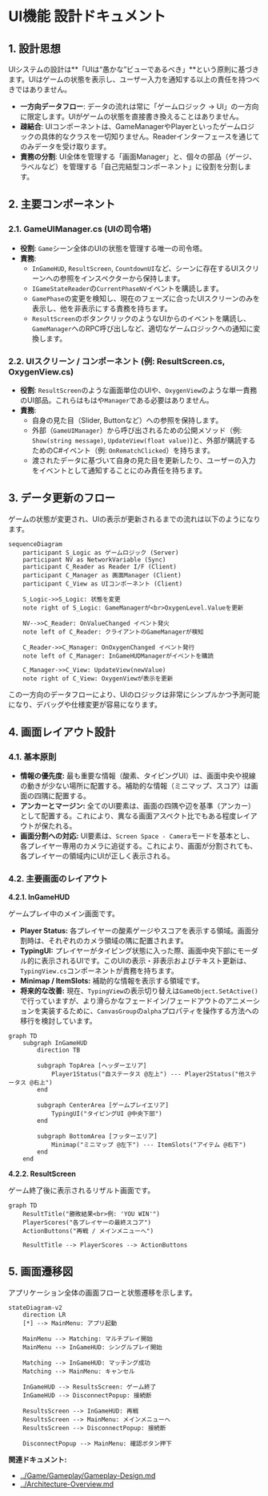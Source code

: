 # **UI機能 設計ドキュメント**

## **1\. 設計思想**

UIシステムの設計は\*\*「UIは“愚かな”ビューであるべき」\*\*という原則に基づきます。UIはゲームの状態を表示し、ユーザー入力を通知する以上の責任を持つべきではありません。

* **一方向データフロー**: データの流れは常に「ゲームロジック → UI」の一方向に限定します。UIがゲームの状態を直接書き換えることはありません。  
* **疎結合**: UIコンポーネントは、GameManagerやPlayerといったゲームロジックの具体的なクラスを一切知りません。Readerインターフェースを通じてのみデータを受け取ります。  
* **責務の分割**: UI全体を管理する「画面Manager」と、個々の部品（ゲージ、ラベルなど）を管理する「自己完結型コンポーネント」に役割を分割します。

## **2\. 主要コンポーネント**

### **2.1. GameUIManager.cs (UIの司令塔)**

* **役割**: `Game`シーン全体のUIの状態を管理する唯一の司令塔。
* **責務**:
  * `InGameHUD`, `ResultScreen`, `CountdownUI`など、シーンに存在するUIスクリーンへの参照をインスペクターから保持します。
  * `IGameStateReader`の`CurrentPhaseNV`イベントを購読します。
  * `GamePhase`の変更を検知し、現在のフェーズに合ったUIスクリーンのみを表示し、他を非表示にする責務を持ちます。
  * `ResultScreen`のボタンクリックのようなUIからのイベントを購読し、`GameManager`へのRPC呼び出しなど、適切なゲームロジックへの通知に変換します。

### **2.2. UIスクリーン / コンポーネント (例: ResultScreen.cs, OxygenView.cs)**

* **役割**: `ResultScreen`のような画面単位のUIや、`OxygenView`のような単一責務のUI部品。これらはもはや`Manager`である必要はありません。
* **責務**:
  * 自身の見た目（Slider, Buttonなど）への参照を保持します。
  * 外部（`GameUIManager`）から呼び出されるための公開メソッド（例: `Show(string message)`, `UpdateView(float value)`)と、外部が購読するためのC#イベント（例: `OnRematchClicked`）を持ちます。
  * 渡されたデータに基づいて自身の見た目を更新したり、ユーザーの入力をイベントとして通知することにのみ責任を持ちます。

## **3\. データ更新のフロー**

ゲームの状態が変更され、UIの表示が更新されるまでの流れは以下のようになります。

```mermaid
sequenceDiagram  
    participant S_Logic as ゲームロジック (Server)  
    participant NV as NetworkVariable (Sync)  
    participant C_Reader as Reader I/F (Client)  
    participant C_Manager as 画面Manager (Client)  
    participant C_View as UIコンポーネント (Client)

    S_Logic->>S_Logic: 状態を変更  
    note right of S_Logic: GameManagerが<br>OxygenLevel.Valueを更新  
      
    NV-->>C_Reader: OnValueChanged イベント発火  
    note left of C_Reader: クライアントのGameManagerが検知  
      
    C_Reader->>C_Manager: OnOxygenChanged イベント発行  
    note left of C_Manager: InGameHUDManagerがイベントを購読  
      
    C_Manager->>C_View: UpdateView(newValue)  
    note right of C_View: OxygenViewが表示を更新
```
この一方向のデータフローにより、UIのロジックは非常にシンプルかつ予測可能になり、デバッグや仕様変更が容易になります。

## **4\. 画面レイアウト設計**

### **4.1. 基本原則**

*   **情報の優先度:** 最も重要な情報（酸素、タイピングUI）は、画面中央や視線の動きが少ない場所に配置する。補助的な情報（ミニマップ、スコア）は画面の四隅に配置する。
*   **アンカーとマージン:** 全てのUI要素は、画面の四隅や辺を基準（アンカー）として配置する。これにより、異なる画面アスペクト比でもある程度レイアウトが保たれる。
*   **画面分割への対応:** UI要素は、`Screen Space - Camera`モードを基本とし、各プレイヤー専用のカメラに追従する。これにより、画面が分割されても、各プレイヤーの領域内にUIが正しく表示される。

### **4.2. 主要画面のレイアウト**

**4.2.1. InGameHUD**

ゲームプレイ中のメイン画面です。

*   **Player Status:** 各プレイヤーの酸素ゲージやスコアを表示する領域。画面分割時は、それぞれのカメラ領域の隅に配置されます。
*   **TypingUI:** プレイヤーがタイピング状態に入った際、画面中央下部にモーダル的に表示されるUIです。このUIの表示・非表示およびテキスト更新は、`TypingView.cs`コンポーネントが責務を持ちます。
*   **Minimap / ItemSlots:** 補助的な情報を表示する領域です。
*   **将来的な改善:** 現在、`TypingView`の表示切り替えは`GameObject.SetActive()`で行っていますが、より滑らかなフェードイン/フェードアウトのアニメーションを実装するために、`CanvasGroup`の`alpha`プロパティを操作する方法への移行を検討しています。

```mermaid
graph TD
    subgraph InGameHUD
        direction TB
        
        subgraph TopArea [ヘッダーエリア]
            Player1Status("自ステータス @左上") --- Player2Status("他ステータス @右上")
        end

        subgraph CenterArea [ゲームプレイエリア]
            TypingUI("タイピングUI @中央下部")
        end

        subgraph BottomArea [フッターエリア]
            Minimap("ミニマップ @左下") --- ItemSlots("アイテム @右下")
        end
    end
```

**4.2.2. ResultScreen**

ゲーム終了後に表示されるリザルト画面です。

```mermaid
graph TD
    ResultTitle("勝敗結果<br>例: 'YOU WIN'")
    PlayerScores("各プレイヤーの最終スコア")
    ActionButtons("再戦 / メインメニューへ")
    
    ResultTitle --> PlayerScores --> ActionButtons
```

## **5\. 画面遷移図**

アプリケーション全体の画面フローと状態遷移を示します。

```mermaid
stateDiagram-v2
    direction LR
    [*] --> MainMenu: アプリ起動

    MainMenu --> Matching: マルチプレイ開始
    MainMenu --> InGameHUD: シングルプレイ開始
    
    Matching --> InGameHUD: マッチング成功
    Matching --> MainMenu: キャンセル

    InGameHUD --> ResultsScreen: ゲーム終了
    InGameHUD --> DisconnectPopup: 接続断
    
    ResultsScreen --> InGameHUD: 再戦
    ResultsScreen --> MainMenu: メインメニューへ
    ResultsScreen --> DisconnectPopup: 接続断

    DisconnectPopup --> MainMenu: 確認ボタン押下
```

**関連ドキュメント:**

* [../Game/Gameplay/Gameplay-Design.md](../Game/Gameplay/Gameplay-Design.md)  
* [../Architecture-Overview.md](../../Architecture-Overview.md)